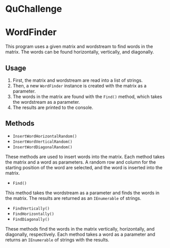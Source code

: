 # QuChallenge
# WordFinder

This program uses a given matrix and wordstream to find words in the matrix. The words can be found horizontally, vertically, and diagonally.

## Usage

1. First, the matrix and wordstream are read into a list of strings.
2. Then, a new `WordFinder` instance is created with the matrix as a parameter.
3. The words in the matrix are found with the `Find()` method, which takes the wordstream as a parameter.
4. The results are printed to the console.

## Methods

- `InsertWordHorizontalRandom()`
- `InsertWordVerticalRandom()`
- `InsertWordDiagonalRandom()`

These methods are used to insert words into the matrix. Each method takes the matrix and a word as parameters. A random row and column for the starting position of the word are selected, and the word is inserted into the matrix.

- `Find()`

This method takes the wordstream as a parameter and finds the words in the matrix. The results are returned as an `IEnumerable` of strings.

- `FindVertically()`
- `FindHorizontally()`
- `FindDiagonally()`

These methods find the words in the matrix vertically, horizontally, and diagonally, respectively. Each method takes a word as a parameter and returns an `IEnumerable` of strings with the results.
